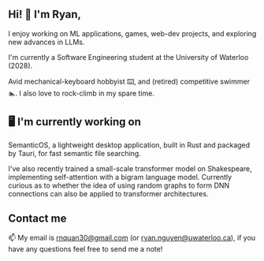 ## Hi! 👋 I'm Ryan,
I enjoy working on ML applications, games, web-dev projects, and exploring new advances in LLMs. 

I'm currently a Software Engineering student at the University of Waterloo (2028). 

Avid mechanical-keyboard hobbyist ⌨️, and (retired) competitive swimmer 🏊. I also love to rock-climb in my spare time. 

## 🖥️ I'm currently working on 

SemanticOS, a lightweight desktop application, built in Rust and packaged by Tauri, for fast semantic file searching. 

I've also recently trained a small-scale transformer model on Shakespeare, implementing self-attention with a bigram language model. Currently curious as to whether the idea of using random graphs to form DNN connections can also be applied to transformer architectures. 


## Contact me

📫 My email is [rnquan30@gmail.com](mailto:rnquan30@gmail.com) (or [ryan.nguyen@uwaterloo.ca](mailto:ryan.nguyen@uwaterloo.ca)), if you have any questions feel free to send me a note!
